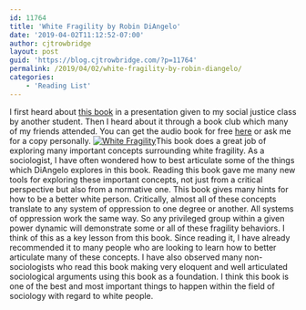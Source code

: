 ```yaml
---
id: 11764
title: 'White Fragility by Robin DiAngelo'
date: '2019-04-02T11:12:52-07:00'
author: cjtrowbridge
layout: post
guid: 'https://blog.cjtrowbridge.com/?p=11764'
permalink: /2019/04/02/white-fragility-by-robin-diangelo/
categories:
    - 'Reading List'
---
```


I first heard about [this book](https://amzn.to/2HVc3NB) in a presentation given to my social justice class by another student. Then I heard about it through a book club which many of my friends attended. You can get the audio book for free [here](https://amzn.to/2HVc3NB) or ask me for a copy personally. [![White Fragility](https://blog.cjtrowbridge.com/wp-content/uploads/2019/04/White-Fragility-1-1.jpg)](https://amzn.to/2HVc3NB)This book does a great job of exploring many important concepts surrounding white fragility. As a sociologist, I have often wondered how to best articulate some of the things which DiAngelo explores in this book. Reading this book gave me many new tools for exploring these important concepts, not just from a critical perspective but also from a normative one. This book gives many hints for how to be a better white person. Critically, almost all of these concepts translate to any system of oppression to one degree or another. All systems of oppression work the same way. So any privileged group within a given power dynamic will demonstrate some or all of these fragility behaviors. I think of this as a key lesson from this book. Since reading it, I have already recommended it to many people who are looking to learn how to better articulate many of these concepts. I have also observed many non-sociologists who read this book making very eloquent and well articulated sociological arguments using this book as a foundation. I think this book is one of the best and most important things to happen within the field of sociology with regard to white people.